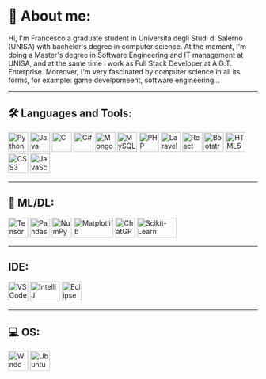 # 👋 About me:

Hi, I'm Francesco a graduate student in Università degli Studi di Salerno (UNISA) with bachelor's degree in computer science. At the moment, I'm doing a Master's degree in Software Engineering and IT management at UNISA, and at the same time i work as Full Stack Developer at A.G.T. Enterprise. Moreover, I'm very fascinated by computer science in all its forms, for example:  game develpomeent, software engineering...

---

## 🛠️ Languages and Tools:

<p align="left">
  <img src="https://cdn.jsdelivr.net/gh/devicons/devicon/icons/python/python-original.svg" title="Python" alt="Python" width="40" height="40"/>
  <img src="https://cdn.jsdelivr.net/gh/devicons/devicon/icons/java/java-original.svg" title="Java" alt="Java" width="40" height="40"/>
  <img src="https://cdn.jsdelivr.net/gh/devicons/devicon/icons/c/c-original.svg" title="C" alt="C" width="40" height="40"/>
  <img src="https://cdn.jsdelivr.net/gh/devicons/devicon/icons/csharp/csharp-original.svg" title="C#" alt="C#" width="40" height="40"/>
  <img src="https://cdn.jsdelivr.net/gh/devicons/devicon/icons/mongodb/mongodb-original.svg" title="MongoDB" alt="MongoDB" width="40" height="40"/>
  <img src="https://cdn.jsdelivr.net/gh/devicons/devicon/icons/mysql/mysql-original.svg" title="MySQL" alt="MySQL" width="40" height="40"/>
  <img src="https://cdn.jsdelivr.net/gh/devicons/devicon/icons/php/php-original.svg" title="PHP" alt="PHP" width="40" height="40"/>
  <img src="https://static-00.iconduck.com/assets.00/laravel-icon-1990x2048-xawylrh0.png" title="Laravel" alt="Laravel" width="40" height="40"/>
  <img src="https://cdn.jsdelivr.net/gh/devicons/devicon/icons/react/react-original.svg" title="React" alt="React" width="40" height="40"/>
  <img src="https://cdn.jsdelivr.net/gh/devicons/devicon/icons/bootstrap/bootstrap-original.svg" title="Bootstrap" alt="Bootstrap" width="40" height="40"/>
  <img src="https://cdn.jsdelivr.net/gh/devicons/devicon/icons/html5/html5-original.svg" title="HTML5" alt="HTML5" width="40" height="40"/>
  <img src="https://cdn.jsdelivr.net/gh/devicons/devicon/icons/css3/css3-original.svg" title="CSS3" alt="CSS3" width="40" height="40"/>
  <img src="https://cdn.jsdelivr.net/gh/devicons/devicon/icons/javascript/javascript-original.svg" title="JavaScript" alt="JavaScript" width="40" height="40"/>
</p>

---

## 🤖 ML/DL:

<p align="left">
  <img src="https://cdn.jsdelivr.net/gh/devicons/devicon/icons/tensorflow/tensorflow-original.svg" title="TensorFlow" alt="TensorFlow" width="40" height="40"/>
  <img src="https://cdn.jsdelivr.net/gh/devicons/devicon/icons/pandas/pandas-original.svg" title="Pandas" alt="Pandas" width="40" height="40"/>
  <img src="https://cdn.jsdelivr.net/gh/devicons/devicon/icons/numpy/numpy-original.svg" title="NumPy" alt="NumPy" width="40" height="40"/>
  <img src="https://asset.brandfetch.io/idbyoKq4tZ/id0B3_53hD.png" alt="Matplotlib" title="Matplotlib" width="80" height="40"/>
  <img src="https://cdn.iconscout.com/icon/free/png-256/free-chatgpt-10516006-8630392.png" title="ChatGPT" alt="ChatGPT" width="40" height="40"/>
  <img src="https://e7.pngegg.com/pngimages/39/4/png-clipart-logo-scikit-learn-python-github-machine-learning-text-orange.png" title="Scikit-Learn" alt="Scikit-Learn" width="80"       
  height="40"/>
</p>

---

## IDE:

<p align="left">
  <img src="https://www.svgrepo.com/show/374173/vscode3.svg" title="VSCode" alt="VSCode" width="40" height="40"/>
  <img src="https://w7.pngwing.com/pngs/101/125/png-transparent-intellij-idea-integrated-development-environment-computer-software-source-code-jetbrains-php-logo-angle-text-logo.png" title="IntelliJ" alt="IntelliJ" width="60" height="40"/>
  <img src="https://static-00.iconduck.com/assets.00/eclipse-icon-512x479-6ivkqawb.png" title="Eclipse" alt="Eclipse" width="40" height="40"/>
</p>

---

## 💻​ OS:

<p align="left">
  <img src="https://www.svgrepo.com/show/303223/microsoft-windows-22-logo.svg" title="Windows" alt="Windows" width="40" height="40"/>
  <img src="https://encrypted-tbn0.gstatic.com/images?q=tbn:ANd9GcTg8zusLkLsfL94blV1gbVowJkT3YniLhwQB08lO5j8ww&s" title="Ubuntu" alt="Ubuntu" width="40" height="40"/>
</p>
